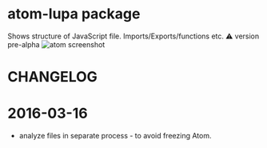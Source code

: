 # atom-lupa package
Shows structure of JavaScript file. Imports/Exports/functions etc. ⚠️ version pre-alpha
![atom screenshot](https://raw.githubusercontent.com/hex13/atom-lupa/master/atom-lupa.png)

# CHANGELOG

# 2016-03-16

* analyze files in separate process - to avoid freezing Atom.
